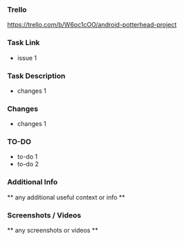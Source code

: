 ### Trello
https://trello.com/b/W6oc1cOO/android-potterhead-project

### Task Link
* issue 1

### Task Description
* changes 1

### Changes
* changes 1

### TO-DO
* to-do 1
* to-do 2

### Additional Info
** any additional useful context or info **

### Screenshots / Videos 
** any screenshots or videos **